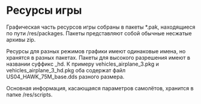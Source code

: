 # Ресурсы игры

Графическая часть ресурсов игры собраны в пакеты \*.pak, находящиеся по пути /res/packages. Пакеты представляют собой обычные несжатые архивы zip.

Ресурсы для разных режимов графики имеют одинаковые имена, но хранятся в разных пакетах. Пакеты для высокого разрешения имеют в названии суффикс \_hd. К примеру vehicles\_airplane\_3.pkg и vehicles\_airplane\_3\_hd.pkg оба содержат файл US04\_HAWK\_75M\_base.dds разного размера.

Основная информация, касающаяся параметров самолётов, хранится в папке /res/scripts.